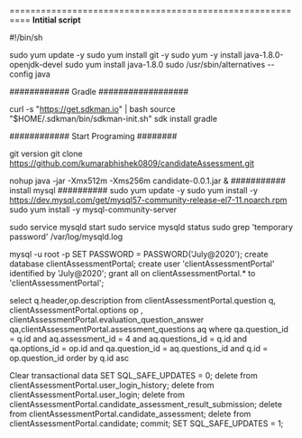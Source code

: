 
==========================================================
************Intitial script************

#!/bin/sh

sudo yum update -y
sudo yum install git -y
sudo yum -y install java-1.8.0-openjdk-devel
sudo yum install java-1.8.0
sudo /usr/sbin/alternatives --config java

############ Gradle ##################
    
curl -s "https://get.sdkman.io" | bash 
source "$HOME/.sdkman/bin/sdkman-init.sh"
sdk install gradle

############ Start Programing ########

git version
git clone https://github.com/kumarabhishek0809/candidateAssessment.git

nohup java -jar -Xmx512m -Xms256m candidate-0.0.1.jar &
###########   install mysql ##########
sudo yum update -y
sudo yum install -y https://dev.mysql.com/get/mysql57-community-release-el7-11.noarch.rpm
sudo yum install -y mysql-community-server

sudo service mysqld start
sudo service mysqld status
sudo grep 'temporary password' /var/log/mysqld.log

mysql -u root -p
SET PASSWORD = PASSWORD('July@2020');
create database clientAssessmentPortal; 
create user 'clientAssessmentPortal' identified by 'July@2020'; 
grant all on clientAssessmentPortal.* to 'clientAssessmentPortal';



select q.header,op.description from clientAssessmentPortal.question q, clientAssessmentPortal.options op , 
clientAssessmentPortal.evaluation_question_answer qa,clientAssessmentPortal.assessment_questions aq
where 
qa.question_id = q.id
and aq.assessment_id = 4
and aq.questions_id = q.id
and qa.options_id = op.id
and qa.question_id = aq.questions_id
and q.id = op.question_id
order by q.id asc


Clear transactional data
SET SQL_SAFE_UPDATES = 0;
delete from clientAssessmentPortal.user_login_history;
delete from clientAssessmentPortal.user_login;
delete  from clientAssessmentPortal.candidate_assessment_result_submission;
delete from clientAssessmentPortal.candidate_assessment;
delete from clientAssessmentPortal.candidate;
commit;
SET SQL_SAFE_UPDATES = 1;
